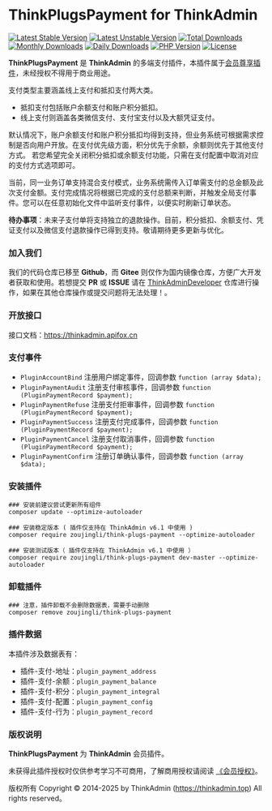 # ThinkPlugsPayment for ThinkAdmin

[![Latest Stable Version](https://poser.pugx.org/zoujingli/think-plugs-payment/v/stable)](https://packagist.org/packages/zoujingli/think-plugs-payment)
[![Latest Unstable Version](https://poser.pugx.org/zoujingli/think-plugs-payment/v/unstable)](https://packagist.org/packages/zoujingli/think-plugs-payment)
[![Total Downloads](https://poser.pugx.org/zoujingli/think-plugs-payment/downloads)](https://packagist.org/packages/zoujingli/think-plugs-payment)
[![Monthly Downloads](https://poser.pugx.org/zoujingli/think-plugs-payment/d/monthly)](https://packagist.org/packages/zoujingli/think-plugs-payment)
[![Daily Downloads](https://poser.pugx.org/zoujingli/think-plugs-payment/d/daily)](https://packagist.org/packages/zoujingli/think-plugs-payment)
[![PHP Version](https://thinkadmin.top/static/icon/php-7.1.svg)](https://thinkadmin.top)
[![License](https://thinkadmin.top/static/icon/license-vip.svg)](https://thinkadmin.top/vip-introduce)

**ThinkPlugsPayment** 是 **ThinkAdmin** 的多端支付插件，本插件属于[会员尊享插件](https://thinkadmin.top/vip-introduce)，未经授权不得用于商业用途。

支付类型主要涵盖线上支付和抵扣支付两大类。

- 抵扣支付包括账户余额支付和账户积分抵扣。
- 线上支付则涵盖各类微信支付、支付宝支付以及大额凭证支付。

默认情况下，账户余额支付和账户积分抵扣均得到支持，但业务系统可根据需求控制是否向用户开放。在支付优先级方面，积分优先于余额，余额则优先于其他支付方式。
若您希望完全关闭积分抵扣或余额支付功能，只需在支付配置中取消对应的支付方式选项即可。

当前，同一业务订单支持混合支付模式，业务系统需传入订单需支付的总金额及此次支付金额。支付完成情况将根据已完成的支付总额来判断，并触发全局支付事件。您可以在任意初始化文件中监听支付事件，以便实时刷新订单状态。

**待办事项**：未来子支付单将支持独立的退款操作。目前，积分抵扣、余额支付、凭证支付以及微信支付退款操作已得到支持。敬请期待更多更新与优化。

### 加入我们

我们的代码仓库已移至 **Github**，而 **Gitee** 则仅作为国内镜像仓库，方便广大开发者获取和使用。若想提交 **PR** 或 **ISSUE** 请在 [ThinkAdminDeveloper](https://github.com/zoujingli/ThinkAdminDeveloper) 仓库进行操作，如果在其他仓库操作或提交问题将无法处理！。

### 开放接口

接口文档：https://thinkadmin.apifox.cn

### 支付事件

* `PluginAccountBind` 注册用户绑定事件，回调参数 `function (array $data);`
* `PluginPaymentAudit` 注册支付审核事件，回调参数 `function (PluginPaymentRecord $payment);`
* `PluginPaymentRefuse` 注册支付拒审事件，回调参数 `function (PluginPaymentRecord $payment);`
* `PluginPaymentSuccess` 注册支付完成事件，回调参数 `function (PluginPaymentRecord $payment);`
* `PluginPaymentCancel` 注册支付取消事件，回调参数 `function (PluginPaymentRecord $payment);`
* `PluginPaymentConfirm` 注册订单确认事件，回调参数 `function (array $data);`

### 安装插件

```shell
### 安装前建议尝试更新所有组件
composer update --optimize-autoloader

### 安装稳定版本 ( 插件仅支持在 ThinkAdmin v6.1 中使用 )
composer require zoujingli/think-plugs-payment --optimize-autoloader

### 安装测试版本（ 插件仅支持在 ThinkAdmin v6.1 中使用 ）
composer require zoujingli/think-plugs-payment dev-master --optimize-autoloader
```

### 卸载插件

```shell
### 注意，插件卸载不会删除数据表，需要手动删除
composer remove zoujingli/think-plugs-payment
```

### 插件数据

本插件涉及数据表有：

* 插件-支付-地址：`plugin_payment_address`
* 插件-支付-余额：`plugin_payment_balance`
* 插件-支付-积分：`plugin_payment_integral`
* 插件-支付-配置：`plugin_payment_config`
* 插件-支付-行为：`plugin_payment_record`

### 版权说明

**ThinkPlugsPayment** 为 **ThinkAdmin** 会员插件。

未获得此插件授权时仅供参考学习不可商用，了解商用授权请阅读 [《会员授权》](https://thinkadmin.top/vip-introduce)。

版权所有 Copyright © 2014-2025 by ThinkAdmin (https://thinkadmin.top) All rights reserved。